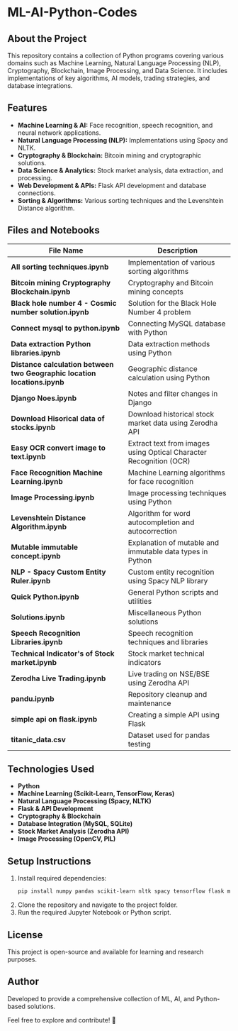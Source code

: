 # ML-AI-Python-Codes

## About the Project
This repository contains a collection of Python programs covering various domains such as Machine Learning, Natural Language Processing (NLP), Cryptography, Blockchain, Image Processing, and Data Science. It includes implementations of key algorithms, AI models, trading strategies, and database integrations.

## Features
- **Machine Learning & AI:** Face recognition, speech recognition, and neural network applications.
- **Natural Language Processing (NLP):** Implementations using Spacy and NLTK.
- **Cryptography & Blockchain:** Bitcoin mining and cryptographic solutions.
- **Data Science & Analytics:** Stock market analysis, data extraction, and processing.
- **Web Development & APIs:** Flask API development and database connections.
- **Sorting & Algorithms:** Various sorting techniques and the Levenshtein Distance algorithm.

## Files and Notebooks

| File Name | Description |
|-----------|-------------|
| **All sorting techniques.ipynb** | Implementation of various sorting algorithms |
| **Bitcoin mining Cryptography Blockchain.ipynb** | Cryptography and Bitcoin mining concepts |
| **Black hole number 4 - Cosmic number solution.ipynb** | Solution for the Black Hole Number 4 problem |
| **Connect mysql to python.ipynb** | Connecting MySQL database with Python |
| **Data extraction Python libraries.ipynb** | Data extraction methods using Python |
| **Distance calculation between two Geographic location locations.ipynb** | Geographic distance calculation using Python |
| **Django Noes.ipynb** | Notes and filter changes in Django |
| **Download Hisorical data of stocks.ipynb** | Download historical stock market data using Zerodha API |
| **Easy OCR convert image to text.ipynb** | Extract text from images using Optical Character Recognition (OCR) |
| **Face Recognition Machine Learning.ipynb** | Machine Learning algorithms for face recognition |
| **Image Processing.ipynb** | Image processing techniques using Python |
| **Levenshtein Distance Algorithm.ipynb** | Algorithm for word autocompletion and autocorrection |
| **Mutable immutable concept.ipynb** | Explanation of mutable and immutable data types in Python |
| **NLP - Spacy Custom Entity Ruler.ipynb** | Custom entity recognition using Spacy NLP library |
| **Quick Python.ipynb** | General Python scripts and utilities |
| **Solutions.ipynb** | Miscellaneous Python solutions |
| **Speech Recognition Libraries.ipynb** | Speech recognition techniques and libraries |
| **Technical Indicator's of Stock market.ipynb** | Stock market technical indicators |
| **Zerodha Live Trading.ipynb** | Live trading on NSE/BSE using Zerodha API |
| **pandu.ipynb** | Repository cleanup and maintenance |
| **simple api on flask.ipynb** | Creating a simple API using Flask |
| **titanic_data.csv** | Dataset used for pandas testing |

## Technologies Used
- **Python**
- **Machine Learning (Scikit-Learn, TensorFlow, Keras)**
- **Natural Language Processing (Spacy, NLTK)**
- **Flask & API Development**
- **Cryptography & Blockchain**
- **Database Integration (MySQL, SQLite)**
- **Stock Market Analysis (Zerodha API)**
- **Image Processing (OpenCV, PIL)**

## Setup Instructions
1. Install required dependencies:
   ```sh
   pip install numpy pandas scikit-learn nltk spacy tensorflow flask mysql-connector-python
   ```
2. Clone the repository and navigate to the project folder.
3. Run the required Jupyter Notebook or Python script.

## License
This project is open-source and available for learning and research purposes.

## Author
Developed to provide a comprehensive collection of ML, AI, and Python-based solutions.

Feel free to explore and contribute! 🚀

